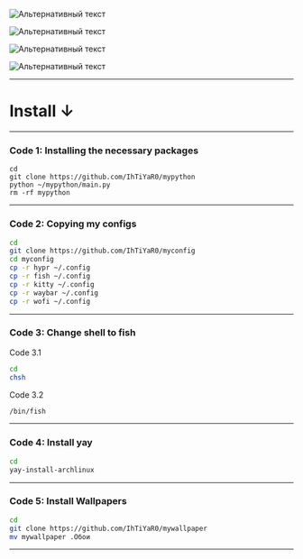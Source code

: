 ![Альтернативный текст](https://i.imgur.com/0Z11Uek.png)

![Альтернативный текст](https://i.imgur.com/jslC4K4.png)

![Альтернативный текст](https://i.imgur.com/MkINkLT.png)

![Альтернативный текст](https://i.imgur.com/O99xHyh.png)

-----------------------------------------------

# Install ↓

----------------------------------------------
### Code 1: Installing the necessary packages
```
cd
git clone https://github.com/IhTiYaR0/mypython
python ~/mypython/main.py
rm -rf mypython
```
-----------------------------------------------

### Code 2: Copying my configs
```bash
cd
git clone https://github.com/IhTiYaR0/myconfig
cd myconfig
cp -r hypr ~/.config
cp -r fish ~/.config
cp -r kitty ~/.config
cp -r waybar ~/.config
cp -r wofi ~/.config
```
------------------------------------------------

### Code 3: Change shell to fish

<p>Code 3.1</p>

```bash
cd
chsh
````

<p>Code 3.2</p>

```bash
/bin/fish
```
----------------------------------------------------

### Code 4: Install yay
```bash
cd
yay-install-archlinux
```

----------------------------------------------------

### Code 5: Install Wallpapers
```bash
cd
git clone https://github.com/IhTiYaR0/mywallpaper
mv mywallpaper .Обои
```

-----------------------------------------------------

